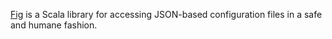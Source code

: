 [Fig](http://github.com/codahale/fig) is a Scala library for accessing
JSON-based configuration files in a safe and humane fashion.